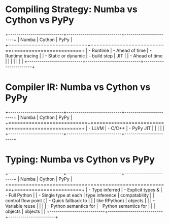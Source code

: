 # Compiling Strategy: Numba vs Cython vs PyPy

+---------------------------+---------------------------+-----------------------+
| Numba                     | Cython                    | PyPy                  |
+===========================+===========================+=======================+
| - Runtime                 | - Ahead of time           | - Runtime tracing     |
|     - Static or dynamic   |     - build step          |   JIT                 |
| - Ahead of time           |                           |                       |
|                           |                           |                       |
+---------------------------+---------------------------+-----------------------+

# Compiler IR: Numba vs Cython vs PyPy

+---------------------------+---------------------------+-----------------------+
| Numba                     | Cython                    | PyPy                  |
+===========================+===========================+=======================+
| - LLVM                    | - C/C++                   | - PyPy JIT            |
|                           |                           |                       |
+---------------------------+---------------------------+-----------------------+


# Typing: Numba vs Cython vs PyPy

+---------------------------+---------------------------+-----------------------+
| Numba                     | Cython                    | PyPy                  |
+===========================+===========================+=======================+
| - Type inferred           | - Explicit types &        | - Full Python         |
| - Single type at each     |   type inference          |   compatability       |
|   control flow point (    | - Quick fallback to       |                       |
|   like RPython)           |   objects                 |                       |
| - Variable reuse          |                           |                       |
| - Python semantics for    | - Python semantics for    |                       |
|   objects                 |   objects                 |                       |
+---------------------------+---------------------------+-----------------------+


